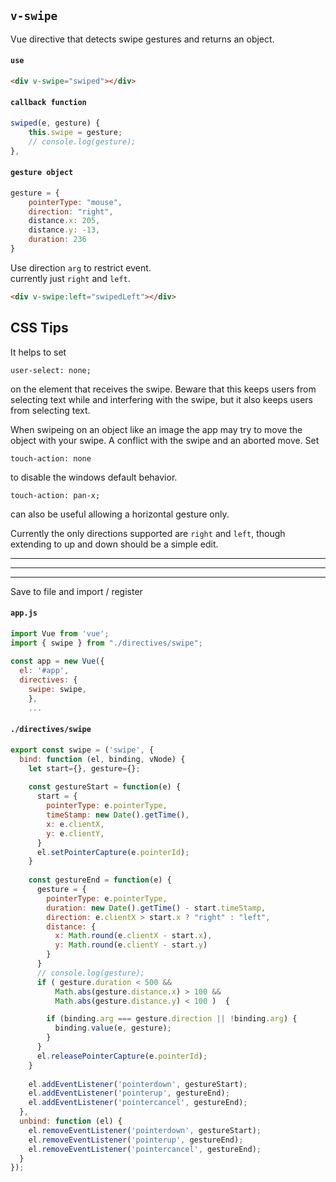 ## `v-swipe`

Vue directive that detects swipe gestures and returns an object.

#### `use`
``` html
<div v-swipe="swiped"></div>  
```

#### `callback function`
``` js 
swiped(e, gesture) {
	this.swipe = gesture;
	// console.log(gesture);
},
```

#### `gesture object`
``` js
gesture = {
	pointerType: "mouse",
	direction: "right",
	distance.x: 205,
	distance.y: -13,
	duration: 236
}
```

Use direction `arg` to restrict event.  
currently just `right` and `left`.

``` html
<div v-swipe:left="swipedLeft"></div> 
```  


## CSS Tips

It helps to set 
```
user-select: none;
``` 
on the element that receives the swipe. Beware that this keeps users from selecting text while and interfering with the swipe, but it also keeps users from selecting text.

When swipeing on an object like an image the app may try to move the object with your swipe.  A conflict with the swipe and an aborted move.  Set  
```
touch-action: none
```
 to disable the windows default behavior.  

```
touch-action: pan-x;
```
 can also be useful allowing a horizontal gesture only.  

Currently the only directions supported are `right` and `left`, though extending to up and down should be a simple edit.  


---  
---  
---  


Save to file and import / register
#### `app.js` 
``` js
import Vue from 'vue';
import { swipe } from "./directives/swipe"; 
	
const app = new Vue({ 
  el: '#app',
  directives: {
    swipe: swipe,
	},
	...
```


#### `./directives/swipe`

``` js
export const swipe = ('swipe', {
  bind: function (el, binding, vNode) {
    let start={}, gesture={};  
    
    const gestureStart = function(e) {
      start = {
        pointerType: e.pointerType,
        timeStamp: new Date().getTime(),
        x: e.clientX,
        y: e.clientY,
      }   
      el.setPointerCapture(e.pointerId);
    }
    
    const gestureEnd = function(e) {
      gesture = {
        pointerType: e.pointerType,
        duration: new Date().getTime() - start.timeStamp,
        direction: e.clientX > start.x ? "right" : "left",
        distance: {
          x: Math.round(e.clientX - start.x),
          y: Math.round(e.clientY - start.y)         
        }
      }  
      // console.log(gesture);
      if ( gesture.duration < 500 && 
          Math.abs(gesture.distance.x) > 100 && 
          Math.abs(gesture.distance.y) < 100 )  {

        if (binding.arg === gesture.direction || !binding.arg) {
          binding.value(e, gesture);
        }
      }     
      el.releasePointerCapture(e.pointerId);
    }
    
    el.addEventListener('pointerdown', gestureStart); 
    el.addEventListener('pointerup', gestureEnd);
    el.addEventListener('pointercancel', gestureEnd);
  },
  unbind: function (el) {
    el.removeEventListener('pointerdown', gestureStart); 
    el.removeEventListener('pointerup', gestureEnd);
    el.removeEventListener('pointercancel', gestureEnd);
  }
});


```
